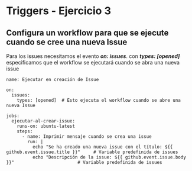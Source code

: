 # Triggers - Ejercicio 3

## Configura un workflow para que se ejecute cuando se cree una nueva Issue

Para los issues necesitamos el evento ***on: issues***. con ***types: [opened]*** especificamos que el workflow se ejecutará cuando se abra una nueva issue

```
name: Ejecutar en creación de Issue

on:
  issues:
    types: [opened]  # Esto ejecuta el workflow cuando se abre una nueva Issue

jobs:
  ejecutar-al-crear-issue:
    runs-on: ubuntu-latest
    steps:
      - name: Imprimir mensaje cuando se crea una issue
        run: |
          echo "Se ha creado una nueva issue con el título: ${{ github.event.issue.title }}"     # Variable predefinida de issues
          echo "Descripción de la issue: ${{ github.event.issue.body }}"                        # Variable predefinida de issues

```

